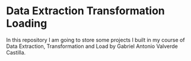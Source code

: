 # Data Extraction Transformation Loading
In this repository I am going to store some projects I built in my course of Data Extraction, Transformation and Load by Gabriel Antonio Valverde Castilla.